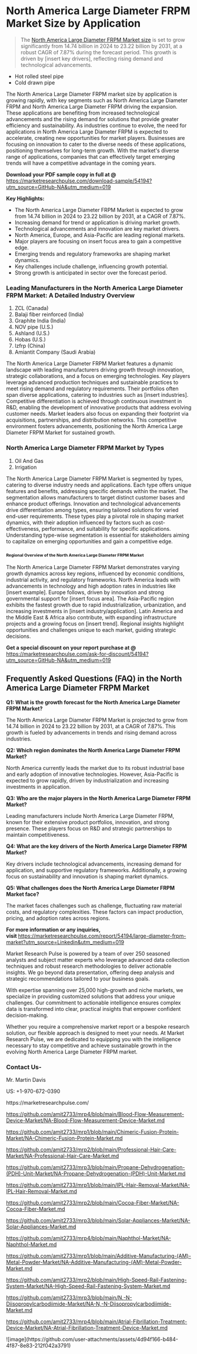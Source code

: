 <h1>North America Large Diameter FRPM Market&nbsp;Size by Application</h1><blockquote><p>The <a href="https://marketresearchpulse.com/download-sample/54194?utm_source=GitHub-NA&amp;utm_medium=019">North America Large Diameter FRPM Market size</a> is set to grow significantly from 14.74 billion in 2024 to 23.22 billion by 2031, at a robust CAGR of 7.87% during the forecast period. This growth is driven by [insert key drivers], reflecting rising demand and technological advancements.</p></blockquote><ul><li>Hot rolled steel pipe<li> Cold drawn pipe</li></ul><p>The North America Large Diameter FRPM market size by application is growing rapidly, with key segments such as North America Large Diameter FRPM and North America Large Diameter FRPM driving the expansion. These applications are benefiting from increased technological advancements and the rising demand for solutions that provide greater efficiency and sustainability. As industries continue to evolve, the need for applications in North America Large Diameter FRPM is expected to accelerate, creating new opportunities for market players. Businesses are focusing on innovation to cater to the diverse needs of these applications, positioning themselves for long-term growth. With the market's diverse range of applications, companies that can effectively target emerging trends will have a competitive advantage in the coming years.</p><p><strong>Download your PDF sample copy in full at @ </strong><a href="https://marketresearchpulse.com/download-sample/54194?utm_source=GitHub-NA&amp;utm_medium=019">https://marketresearchpulse.com/download-sample/54194?utm_source=GitHub-NA&amp;utm_medium=019</a></p><p><strong>Key Highlights: </strong></p><ul><li>The North America Large Diameter FRPM Market is expected to grow from 14.74 billion in 2024 to 23.22 billion by 2031, at a CAGR of 7.87%.</li><li>Increasing demand for trend or application is driving market growth.</li><li>Technological advancements and innovation are key market drivers.</li><li>North America, Europe, and Asia-Pacific are leading regional markets.</li><li>Major players are focusing on insert focus area to gain a competitive edge.</li><li>Emerging trends and regulatory frameworks are shaping market dynamics.</li><li>Key challenges include challenge, influencing growth potential.</li><li>Strong growth is anticipated in sector over the forecast period.</li></ul><h3>Leading Manufacturers in the North America Large Diameter FRPM Market: A Detailed Industry Overview</h3><ol><li>ZCL (Canada)</li><li>Balaji fiber reinforced (India)</li><li>Graphite India (India)</li><li>NOV pipe (U.S.)</li><li>Ashland (U.S.)</li><li>Hobas (U.S.)</li><li>lzfrp (China)</li><li>Amiantit Company (Saudi Arabia)</li></ol><div class="flex max-w-full flex-col flex-grow"><div class="min-h-8 text-message flex w-full flex-col items-end gap-2 whitespace-normal break-words [.text-message+&amp;]:mt-5" dir="auto" data-message-author-role="assistant" data-message-id="fd8432e4-4910-450d-b182-61b7bfb0a01f" data-message-model-slug="gpt-4o"><div class="flex w-full flex-col gap-1 empty:hidden first:pt-[3px]"><div class="markdown prose w-full break-words dark:prose-invert light"><p>The North America Large Diameter FRPM Market features a dynamic landscape with leading manufacturers driving growth through innovation, strategic collaborations, and a focus on emerging technologies. Key players leverage advanced production techniques and sustainable practices to meet rising demand and regulatory requirements. Their portfolios often span diverse applications, catering to industries such as [insert industries]. Competitive differentiation is achieved through continuous investment in R&amp;D, enabling the development of innovative products that address evolving customer needs. Market leaders also focus on expanding their footprint via acquisitions, partnerships, and distribution networks. This competitive environment fosters advancements, positioning the North America Large Diameter FRPM Market for sustained growth.</p></div></div></div></div><h3>North America Large Diameter FRPM Market by Types</h3><ol><li>Oil And Gas<li> Irrigation</li></ol><div class="flex max-w-full flex-col flex-grow"><div class="min-h-8 text-message flex w-full flex-col items-end gap-2 whitespace-normal break-words [.text-message+&amp;]:mt-5" dir="auto" data-message-author-role="assistant" data-message-id="084470be-0bb7-4664-bddf-5156b4f41249" data-message-model-slug="gpt-4o-mini"><div class="flex w-full flex-col gap-1 empty:hidden first:pt-[3px]"><div class="markdown prose w-full break-words dark:prose-invert light"><p>The North America Large Diameter FRPM Market is segmented by types, catering to diverse industry needs and applications. Each type offers unique features and benefits, addressing specific demands within the market. The segmentation allows manufacturers to target distinct customer bases and enhance product offerings. Innovation and technological advancements drive differentiation among types, ensuring tailored solutions for varied end-user requirements. These types play a pivotal role in shaping market dynamics, with their adoption influenced by factors such as cost-effectiveness, performance, and suitability for specific applications. Understanding type-wise segmentation is essential for stakeholders aiming to capitalize on emerging opportunities and gain a competitive edge.</p></div></div></div></div><h3><span style="font-size: 11px;">Regional Overview of the North America Large Diameter FRPM Market</span></h3><div class="flex max-w-full flex-col flex-grow"><div class="min-h-8 text-message flex w-full flex-col items-end gap-2 whitespace-normal break-words [.text-message+&amp;]:mt-5" dir="auto" data-message-author-role="assistant" data-message-id="e9038762-ce64-4e30-91c9-9bd413514231" data-message-model-slug="gpt-4o-mini"><div class="flex w-full flex-col gap-1 empty:hidden first:pt-[3px]"><div class="markdown prose w-full break-words dark:prose-invert light"><p>The North America Large Diameter FRPM Market demonstrates varying growth dynamics across key regions, influenced by economic conditions, industrial activity, and regulatory frameworks. North America leads with advancements in technology and high adoption rates in industries like [insert example]. Europe follows, driven by innovation and strong governmental support for [insert focus area]. The Asia-Pacific region exhibits the fastest growth due to rapid industrialization, urbanization, and increasing investments in [insert industry/application]. Latin America and the Middle East &amp; Africa also contribute, with expanding infrastructure projects and a growing focus on [insert trend]. Regional insights highlight opportunities and challenges unique to each market, guiding strategic decisions.</p></div></div></div></div><p><strong>Get a special discount on your report purchase at @ </strong><a href="https://marketresearchpulse.com/ask-for-discount/54194?utm_source=GitHub-NA&amp;utm_medium=019">https://marketresearchpulse.com/ask-for-discount/54194?utm_source=GitHub-NA&amp;utm_medium=019</a></p><h2>Frequently Asked Questions (FAQ) in the North America Large Diameter FRPM Market</h2><p><strong>Q1: What is the growth forecast for the North America Large Diameter FRPM Market?</strong></p><p>The North America Large Diameter FRPM Market is projected to grow from 14.74 billion in 2024 to 23.22 billion by 2031, at a CAGR of 7.87%. This growth is fueled by advancements in trends and rising demand across industries.</p><p><strong>Q2: Which region dominates the North America Large Diameter FRPM Market?</strong></p><p>North America currently leads the market due to its robust industrial base and early adoption of innovative technologies. However, Asia-Pacific is expected to grow rapidly, driven by industrialization and increasing investments in application.</p><p><strong>Q3: Who are the major players in the North America Large Diameter FRPM Market?</strong></p><p>Leading manufacturers include North America Large Diameter FRPM, known for their extensive product portfolios, innovation, and strong presence. These players focus on R&amp;D and strategic partnerships to maintain competitiveness.</p><p><strong>Q4: What are the key drivers of the North America Large Diameter FRPM Market?</strong></p><p>Key drivers include technological advancements, increasing demand for application, and supportive regulatory frameworks. Additionally, a growing focus on sustainability and innovation is shaping market dynamics.</p><p><strong>Q5: What challenges does the North America Large Diameter FRPM Market face?</strong></p><p>The market faces challenges such as challenge, fluctuating raw material costs, and regulatory complexities. These factors can impact production, pricing, and adoption rates across regions.</p><p><strong>For more information or any inquiries, visit&nbsp;</strong><a href="https://marketresearchpulse.com/report/54194/large-diameter-frpm-market?utm_source=Linkedin&utm_medium=019">https://marketresearchpulse.com/report/54194/large-diameter-frpm-market?utm_source=Linkedin&utm_medium=019</a></p><p>Market Research Pulse is powered by a team of over 250 seasoned analysts and subject matter experts who leverage advanced data collection techniques and robust research methodologies to deliver actionable insights. We go beyond data presentation, offering deep analysis and strategic recommendations tailored to your business goals.</p><p>With expertise spanning over 25,000 high-growth and niche markets, we specialize in providing customized solutions that address your unique challenges. Our commitment to actionable intelligence ensures complex data is transformed into clear, practical insights that empower confident decision-making.</p><p>Whether you require a comprehensive market report or a bespoke research solution, our flexible approach is designed to meet your needs. At Market Research Pulse, we are dedicated to equipping you with the intelligence necessary to stay competitive and achieve sustainable growth in the evolving North America Large Diameter FRPM market.</p><h3><strong>Contact Us-</strong></h3><p>Mr. Martin Davis</p><p>US: +1-970-672-0390</p><p>https://marketresearchpulse.com/</p><p><a href="https://github.com/amit2733/mrp4/blob/main/Blood-Flow-Measurement-Device-Market/NA-Blood-Flow-Measurement-Device-Market.md">https://github.com/amit2733/mrp4/blob/main/Blood-Flow-Measurement-Device-Market/NA-Blood-Flow-Measurement-Device-Market.md</a></p><p><a href="https://github.com/amit2733/mrp1/blob/main/Chimeric-Fusion-Protein-Market/NA-Chimeric-Fusion-Protein-Market.md">https://github.com/amit2733/mrp1/blob/main/Chimeric-Fusion-Protein-Market/NA-Chimeric-Fusion-Protein-Market.md</a></p><p><a href="https://github.com/amit2733/mrp2/blob/main/Professional-Hair-Care-Market/NA-Professional-Hair-Care-Market.md">https://github.com/amit2733/mrp2/blob/main/Professional-Hair-Care-Market/NA-Professional-Hair-Care-Market.md</a></p><p><a href="https://github.com/amit2733/mrp3/blob/main/Propane-Dehydrogenation-(PDH)-Unit-Market/NA-Propane-Dehydrogenation-(PDH)-Unit-Market.md">https://github.com/amit2733/mrp3/blob/main/Propane-Dehydrogenation-(PDH)-Unit-Market/NA-Propane-Dehydrogenation-(PDH)-Unit-Market.md</a></p><p><a href="https://github.com/amit2733/mrp1/blob/main/IPL-Hair-Removal-Market/NA-IPL-Hair-Removal-Market.md">https://github.com/amit2733/mrp1/blob/main/IPL-Hair-Removal-Market/NA-IPL-Hair-Removal-Market.md</a></p><p><a href="https://github.com/amit2733/mrp2/blob/main/Cocoa-Fiber-Market/NA-Cocoa-Fiber-Market.md">https://github.com/amit2733/mrp2/blob/main/Cocoa-Fiber-Market/NA-Cocoa-Fiber-Market.md</a></p><p><a href="https://github.com/amit2733/mrp3/blob/main/Solar-Appliances-Market/NA-Solar-Appliances-Market.md">https://github.com/amit2733/mrp3/blob/main/Solar-Appliances-Market/NA-Solar-Appliances-Market.md</a></p><p><a href="https://github.com/amit2733/mrp4/blob/main/Naphthol-Market/NA-Naphthol-Market.md">https://github.com/amit2733/mrp4/blob/main/Naphthol-Market/NA-Naphthol-Market.md</a></p><p><a href="https://github.com/amit2733/mrp1/blob/main/Additive-Manufacturing-(AM)-Metal-Powder-Market/NA-Additive-Manufacturing-(AM)-Metal-Powder-Market.md">https://github.com/amit2733/mrp1/blob/main/Additive-Manufacturing-(AM)-Metal-Powder-Market/NA-Additive-Manufacturing-(AM)-Metal-Powder-Market.md</a></p><p><a href="https://github.com/amit2733/mrp2/blob/main/High-Speed-Rail-Fastening-System-Market/NA-High-Speed-Rail-Fastening-System-Market.md">https://github.com/amit2733/mrp2/blob/main/High-Speed-Rail-Fastening-System-Market/NA-High-Speed-Rail-Fastening-System-Market.md</a></p><p><a href="https://github.com/amit2733/mrp3/blob/main/N,-N-Diisopropylcarbodiimide-Market/NA-N,-N-Diisopropylcarbodiimide-Market.md">https://github.com/amit2733/mrp3/blob/main/N,-N-Diisopropylcarbodiimide-Market/NA-N,-N-Diisopropylcarbodiimide-Market.md</a></p><p><a href="https://github.com/amit2733/mrp4/blob/main/Atrial-Fibrillation-Treatment-Device-Market/NA-Atrial-Fibrillation-Treatment-Device-Market.md">https://github.com/amit2733/mrp4/blob/main/Atrial-Fibrillation-Treatment-Device-Market/NA-Atrial-Fibrillation-Treatment-Device-Market.md</a></p>
![image](https://github.com/user-attachments/assets/4d94f166-b484-4f87-8e83-212f042a3791)
